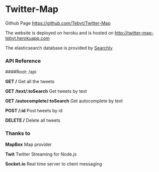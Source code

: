 # Twitter-Map

Github Page <https://github.com/Tebyt/Twitter-Map>

The website is deployed on heroku and is hosted on <http://twitter-map-tebyt.herokuapp.com>

The elasticsearch database is provided by [Searchly](http://www.searchly.com)

### API Reference

####Root: /api

**GET /** Get all the tweets

**GET /text/:toSearch** Get tweets by text

**GET /autocomplete/:toSearch** Get autocomplete by text

**POST /:id** Post tweets by id

**DELETE /** Delete all tweets


### Thanks to

**MapBox** Map provider

**Twit** Twitter Streaming for Node.js

**Socket.io** Real time server to client messaging
